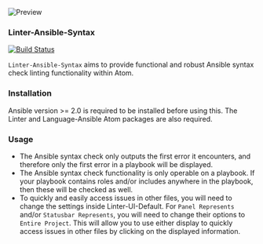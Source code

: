 ![Preview](https://raw.githubusercontent.com/mschuchard/linter-ansible-syntax/master/linter_ansible_syntax.png)

### Linter-Ansible-Syntax
[![Build Status](https://travis-ci.com/mschuchard/linter-ansible-syntax.svg?branch=master)](https://travis-ci.com/mschuchard/linter-ansible-syntax)

`Linter-Ansible-Syntax` aims to provide functional and robust Ansible syntax check linting functionality within Atom.

### Installation
Ansible version >= 2.0 is required to be installed before using this. The Linter and Language-Ansible Atom packages are also required.

### Usage
- The Ansible syntax check only outputs the first error it encounters, and therefore only the first error in a playbook will be displayed.
- The Ansible syntax check functionality is only operable on a playbook. If your playbook contains roles and/or includes anywhere in the playbook, then these will be checked as well.
- To quickly and easily access issues in other files, you will need to change the settings inside Linter-UI-Default. For `Panel Represents` and/or `Statusbar Represents`, you will need to change their options to `Entire Project`. This will allow you to use either display to quickly access issues in other files by clicking on the displayed information.
